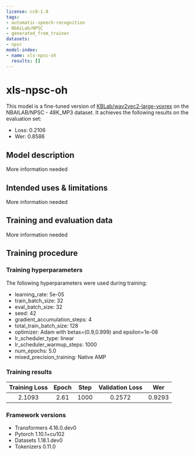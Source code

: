 ```yaml
---
license: cc0-1.0
tags:
- automatic-speech-recognition
- NbAiLab/NPSC
- generated_from_trainer
datasets:
- npsc
model-index:
- name: xls-npsc-oh
  results: []
---
```


<!-- This model card has been generated automatically according to the information the Trainer had access to. You
should probably proofread and complete it, then remove this comment. -->

# xls-npsc-oh

This model is a fine-tuned version of [KBLab/wav2vec2-large-voxrex](https://huggingface.co/KBLab/wav2vec2-large-voxrex) on the NBAILAB/NPSC - 48K_MP3 dataset.
It achieves the following results on the evaluation set:
- Loss: 0.2106
- Wer: 0.8586

## Model description

More information needed

## Intended uses & limitations

More information needed

## Training and evaluation data

More information needed

## Training procedure

### Training hyperparameters

The following hyperparameters were used during training:
- learning_rate: 5e-05
- train_batch_size: 32
- eval_batch_size: 32
- seed: 42
- gradient_accumulation_steps: 4
- total_train_batch_size: 128
- optimizer: Adam with betas=(0.9,0.999) and epsilon=1e-08
- lr_scheduler_type: linear
- lr_scheduler_warmup_steps: 1000
- num_epochs: 5.0
- mixed_precision_training: Native AMP

### Training results

| Training Loss | Epoch | Step | Validation Loss | Wer    |
|:-------------:|:-----:|:----:|:---------------:|:------:|
| 2.1093        | 2.61  | 1000 | 0.2572          | 0.9293 |


### Framework versions

- Transformers 4.16.0.dev0
- Pytorch 1.10.1+cu102
- Datasets 1.18.1.dev0
- Tokenizers 0.11.0

